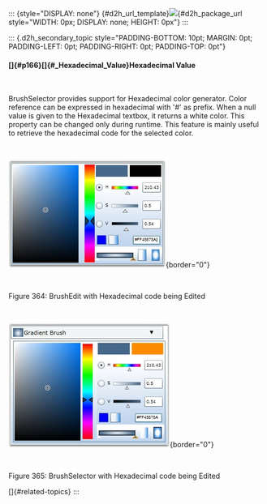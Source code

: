 ::: {style="DISPLAY: none"}
[](ms-xhelp:///?Id=d2h_url_template){#d2h_url_template}![](!package_url!){#d2h_package_url style="WIDTH: 0px; DISPLAY: none; HEIGHT: 0px"}
:::

::: {.d2h_secondary_topic style="PADDING-BOTTOM: 10pt; MARGIN: 0pt; PADDING-LEFT: 0pt; PADDING-RIGHT: 0pt; PADDING-TOP: 0pt"}
#### []{#p166}[]{#_Hexadecimal_Value}Hexadecimal Value

 

BrushSelector provides support for Hexadecimal color generator. Color reference can be expressed in hexadecimal with \'#\' as prefix. When a null value is given to the Hexadecimal textbox, it returns a white color. This property can be changed only during runtime. This feature is mainly useful to retrieve the hexadecimal code for the selected color.

 

![](../ImagesExt/image261_294.jpg){border="0"}

 

Figure 364: BrushEdit with Hexadecimal code being Edited

 

![](../ImagesExt/image261_295.jpg){border="0"}

 

Figure 365: BrushSelector with Hexadecimal code being Edited

[]{#related-topics}
:::
